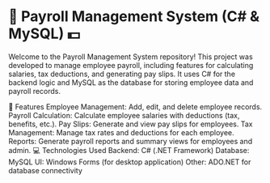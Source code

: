 # 💼 Payroll Management System (C# & MySQL) 💵
Welcome to the Payroll Management System repository! This project was developed to manage employee payroll, including features for calculating salaries, tax deductions, and generating pay slips. It uses C# for the backend logic and MySQL as the database for storing employee data and payroll records.

🚀 Features
Employee Management: Add, edit, and delete employee records.
Payroll Calculation: Calculate employee salaries with deductions (tax, benefits, etc.).
Pay Slips: Generate and view pay slips for employees.
Tax Management: Manage tax rates and deductions for each employee.
Reports: Generate payroll reports and summary views for employees and admin.
💻 Technologies Used
Backend: C# (.NET Framework)
Database: MySQL
UI: Windows Forms (for desktop application)
Other: ADO.NET for database connectivity
